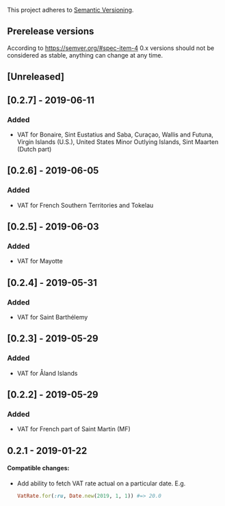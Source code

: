 This project adheres to [Semantic Versioning](http://semver.org/spec/v2.0.0.html).

## Prerelease versions

According to https://semver.org/#spec-item-4 0.x versions should not be considered as stable, anything can change at any time.

## [Unreleased]

## [0.2.7] - 2019-06-11

### Added

- VAT for Bonaire, Sint Eustatius and Saba, Curaçao, Wallis and Futuna, Virgin Islands (U.S.), United States Minor Outlying Islands, Sint Maarten (Dutch part)

## [0.2.6] - 2019-06-05

### Added

- VAT for French Southern Territories and Tokelau

## [0.2.5] - 2019-06-03

### Added

- VAT for Mayotte

## [0.2.4] - 2019-05-31

### Added

- VAT for Saint Barthélemy

## [0.2.3] - 2019-05-29

### Added

- VAT for Åland Islands

## [0.2.2] - 2019-05-29

### Added

- VAT for French part of Saint Martin (MF)

## 0.2.1 - 2019-01-22

#### Compatible changes:

- Add ability to fetch VAT rate actual on a particular date. E.g.

  ```ruby
  VatRate.for(:ru, Date.new(2019, 1, 1)) #=> 20.0
  ```
